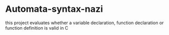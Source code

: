 # Automata-syntax-nazi
this project evaluates whether a variable declaration, function declaration or function definition is valid in C 
